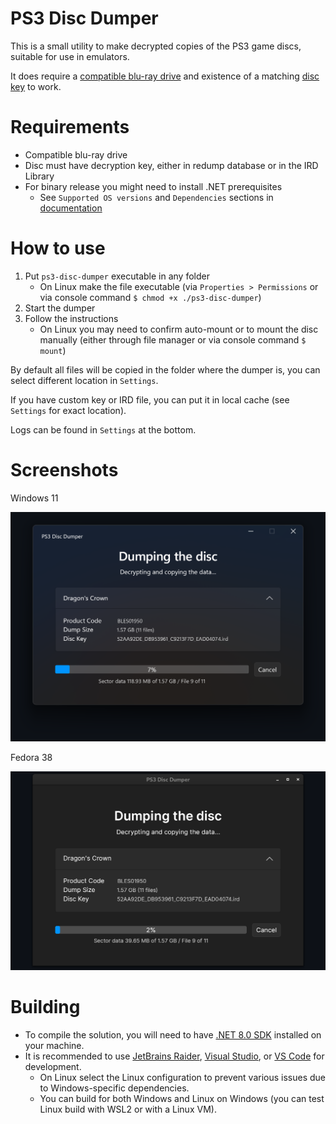 PS3 Disc Dumper
===============
This is a small utility to make decrypted copies of the PS3 game discs, suitable for use in emulators.

It does require a [compatible blu-ray drive](https://rpcs3.net/quickstart) and existence of a matching [disc key](http://www.psdevwiki.com/ps3/Bluray_disc#IRD_file) to work.

Requirements
============
* Compatible blu-ray drive
* Disc must have decryption key, either in redump database or in the IRD Library
* For binary release you might need to install .NET prerequisites
  * See `Supported OS versions` and `Dependencies` sections in [documentation](https://learn.microsoft.com/en-us/dotnet/core/install/windows?tabs=net60#dependencies)

How to use
==========
1. Put `ps3-disc-dumper` executable in any folder
   * On Linux make the file executable (via `Properties > Permissions` or via console command `$ chmod +x ./ps3-disc-dumper`)
2. Start the dumper
3. Follow the instructions
    * On Linux you may need to confirm auto-mount or to mount the disc manually (either through file manager or via console command `$ mount`)

By default all files will be copied in the folder where the dumper is, you can select different location in `Settings`.

If you have custom key or IRD file, you can put it in local cache (see `Settings` for exact location).

Logs can be found in `Settings` at the bottom.

Screenshots
===========
Windows 11

<picture>
  <source media="(prefers-color-scheme: dark)" srcset="./screenshots/windows11-dark.png">
  <source media="(prefers-color-scheme: light)" srcset="./screenshots/windows11-light.png">
  <img alt="Screenshot running on Windows 11" src="./screenshots/windows11-dark.png">
</picture>

Fedora 38

<picture>
  <source media="(prefers-color-scheme: dark)" srcset="./screenshots/fedora-dark.png">
  <source media="(prefers-color-scheme: light)" srcset="./screenshots/fedora-light.png">
  <img alt="Screenshot running on Fedora 38" src="./screenshots/fedora-dark.png">
</picture>

Building
========
* To compile the solution, you will need to have [.NET 8.0 SDK](https://www.microsoft.com/net/download) installed on your machine.
* It is recommended to use [JetBrains Raider](https://www.jetbrains.com/rider/), [Visual Studio](https://visualstudio.microsoft.com/), or [VS Code](https://code.visualstudio.com/) for development.
  * On Linux select the Linux configuration to prevent various issues due to Windows-specific dependencies.
  * You can build for both Windows and Linux on Windows (you can test Linux build with WSL2 or with a Linux VM).
